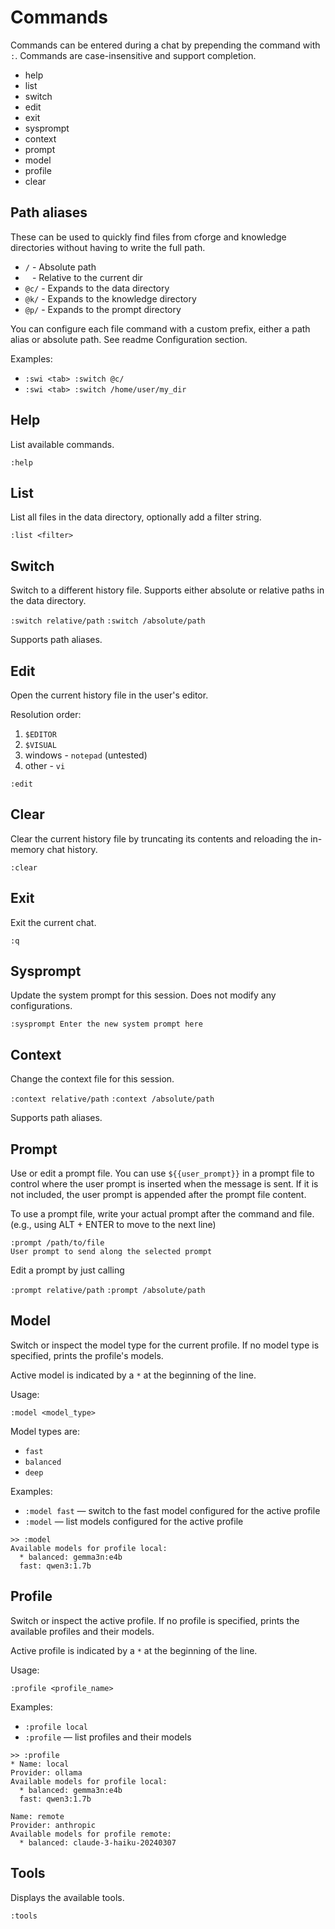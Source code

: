 # Commands

Commands can be entered during a chat by prepending the command with `:`.
Commands are case-insensitive and support completion.

- help
- list
- switch
- edit
- exit
- sysprompt
- context
- prompt
- model
- profile
- clear

## Path aliases

These can be used to quickly find files from cforge and knowledge directories without having to write the full path.

- `/` - Absolute path
- ` ` - Relative to the current dir
- `@c/` - Expands to the data directory
- `@k/` - Expands to the knowledge directory
- `@p/` - Expands to the prompt directory

You can configure each file command with a custom prefix, either a path alias or absolute path. See readme Configuration
section.

Examples:

- `:swi <tab> :switch @c/`
- `:swi <tab> :switch /home/user/my_dir`

## Help

List available commands.

`:help`

## List

List all files in the data directory, optionally add a filter string.

`:list <filter>`

## Switch

Switch to a different history file. Supports either absolute or relative paths in the data directory.

`:switch relative/path`
`:switch /absolute/path`

Supports path aliases.

## Edit

Open the current history file in the user's editor.

Resolution order:

1. `$EDITOR`
2. `$VISUAL`
3. windows - `notepad` (untested)
4. other - `vi`

`:edit`

## Clear

Clear the current history file by truncating its contents and reloading the in-memory chat history.

`:clear`

## Exit

Exit the current chat.

`:q`

## Sysprompt

Update the system prompt for this session. Does not modify any configurations.

`:sysprompt Enter the new system prompt here`

## Context

Change the context file for this session.

`:context relative/path`
`:context /absolute/path`

Supports path aliases.

## Prompt

Use or edit a prompt file. You can use `${{user_prompt}}` in a prompt file to control where the user prompt is inserted
when the message is sent. If it is not included, the user prompt is appended after the prompt file content.

To use a prompt file, write your actual prompt after the command and file. (e.g., using ALT + ENTER to move to the next
line)

```
:prompt /path/to/file
User prompt to send along the selected prompt
```

Edit a prompt by just calling

`:prompt relative/path`
`:prompt /absolute/path`

## Model

Switch or inspect the model type for the current profile. If no model type is specified, prints the profile's models.

Active model is indicated by a `*` at the beginning of the line.

Usage:

`:model <model_type>`

Model types are:

- `fast`
- `balanced`
- `deep`

Examples:

- `:model fast` — switch to the fast model configured for the active profile
- `:model` — list models configured for the active profile

```
>> :model
Available models for profile local:
  * balanced: gemma3n:e4b
  fast: qwen3:1.7b
```

## Profile

Switch or inspect the active profile. If no profile is specified, prints the available profiles and their models.

Active profile is indicated by a `*` at the beginning of the line.

Usage:

`:profile <profile_name>`

Examples:

- `:profile local`
- `:profile` — list profiles and their models

```
>> :profile
* Name: local
Provider: ollama
Available models for profile local:
  * balanced: gemma3n:e4b
  fast: qwen3:1.7b

Name: remote
Provider: anthropic
Available models for profile remote:
  * balanced: claude-3-haiku-20240307
```

## Tools

Displays the available tools.

`:tools`
